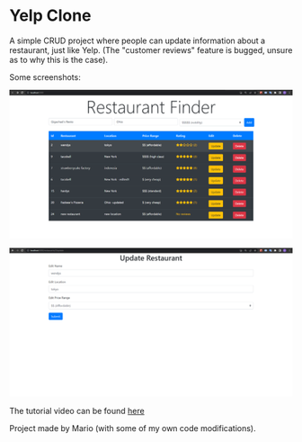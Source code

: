 # Yelp Clone

A simple CRUD project where people can update information about a restaurant, just like Yelp. (The "customer reviews" feature is bugged, unsure as to why this is the case).

Some screenshots:

![Part 1 of the project's screenshots](./screenshot1.png)

![Part 2 of the project's screenshots](./screenshot2.png)

The tutorial video can be found [here](https://www.youtube.com/watch?v=J01rYl9T3BU)

Project made by Mario (with some of my own code modifications).